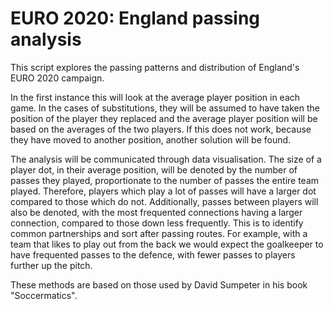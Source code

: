 # EURO 2020: England passing analysis

This script explores the passing patterns and distribution of England's EURO 2020 campaign.

In the first instance this will look at the average player position in each game. In the cases of substitutions, they will be assumed to have taken the position of the player they replaced and the average player position will be based on the averages of the two players. If this does not work, because they have moved to another position, another solution will be found. 

The analysis will be communicated through data visualisation. The size of a player dot, in their average position, will be denoted by the number of passes they played, proportionate to the number of passes the entire team played. Therefore, players which play a lot of passes will have a larger dot compared to those which do not. Additionally, passes between players will also be denoted, with the most frequented connections having a larger connection, compared to those down less frequently. This is to identify common partnerships and sort after passing routes. For example, with a team that likes to play out from the back we would expect the goalkeeper to have frequented passes to the defence, with fewer passes to players further up the pitch.

These methods are based on those used by David Sumpeter in his book "Soccermatics".